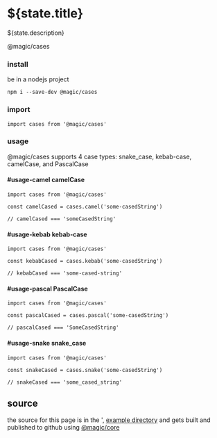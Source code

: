 # ${state.title}

${state.description}

<GitBadges>@magic/cases</GitBadges>

### install

be in a nodejs project

`npm i --save-dev @magic/cases`

### import

`import cases from '@magic/cases'`

### usage

@magic/cases supports 4 case types: snake_case, kebab-case, camelCase, and PascalCase

#### #usage-camel camelCase

```
import cases from '@magic/cases'

const camelCased = cases.camel('some-casedString')

// camelCased === 'someCasedString'
```

#### #usage-kebab kebab-case

```
import cases from '@magic/cases'

const kebabCased = cases.kebab('some-casedString')

// kebabCased === 'some-cased-string'
```

#### #usage-pascal PascalCase

```
import cases from '@magic/cases'

const pascalCased = cases.pascal('some-casedString')

// pascalCased === 'SomeCasedString'
```

#### #usage-snake snake_case

```
import cases from '@magic/cases'

const snakeCased = cases.snake('some-casedString')

// snakeCased === 'some_cased_string'
```

## source

the source for this page is in the ',
[example directory](https://github.com/magic/cases/tree/master/example)
and gets built and published to github using [@magic/core](https://github.com/magic/core)

